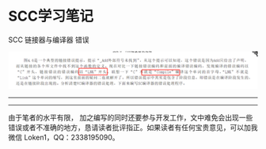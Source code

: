 # SCC学习笔记

SCC 链接器与编译器 错误

![scc-1-1](scc-1-1.png)

------





------

由于笔者的水平有限， 加之编写的同时还要参与开发工作，文中难免会出现一些错误或者不准确的地方，恳请读者批评指正。如果读者有任何宝贵意见，可以加我微信 Loken1，QQ：2338195090。

